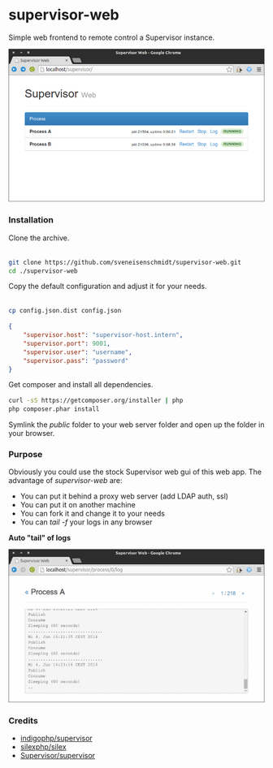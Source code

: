 supervisor-web
===============

Simple web frontend to remote control a Supervisor instance.

![Index](/doc/index.png?raw=true "Index")



### Installation

Clone the archive. 
```bash

git clone https://github.com/sveneisenschmidt/supervisor-web.git
cd ./supervisor-web
```

Copy the default configuration and adjust it for your needs.
```bash

cp config.json.dist config.json
```
```json
{
    "supervisor.host": "supervisor-host.intern",
    "supervisor.port": 9001,
    "supervisor.user": "username",
    "supervisor.pass": "password"
}
```

Get composer and install all dependencies.
```bash
curl -sS https://getcomposer.org/installer | php
php composer.phar install
```

Symlink the *public* folder to your web server folder and open up the folder in your browser.

### Purpose

Obviously you could use the stock Supervisor web gui of this web app.
The advantage of *supervisor-web* are:

* You can put it behind a proxy web server (add LDAP auth, ssl)
* You can put it on another machine
* You can fork it and change it to your needs
* You can *tail -f* your logs in any browser


**Auto "tail" of logs**

![Log file viewer](/doc/process_log.gif?raw=true "Log file viewer")

### Credits

* [indigophp/supervisor](//github.com/indigophp/supervisor)
* [silexphp/silex](//github.com/indigophp/supervisor)
* [Supervisor/supervisor](//github.com/Supervisor/supervisor)

